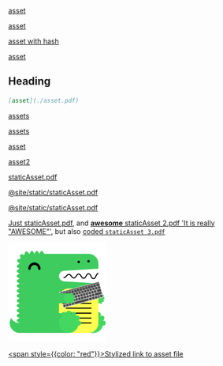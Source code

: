 [asset](https://example.com/asset.pdf)

[](./asset.pdf)

[asset](./asset.pdf)

[asset with hash](./asset.pdf#page=2)

[asset](asset.pdf 'Title')

## Heading

```md
[asset](./asset.pdf)
```

[assets](!file-loader!./asset.pdf)

[assets](/github/!file-loader!/assets.pdf)

[asset](asset.pdf)

[asset2](/asset2.pdf)

[staticAsset.pdf](/staticAsset.pdf)

[@site/static/staticAsset.pdf](@site/static/staticAsset.pdf)

[@site/static/staticAsset.pdf](@site/static/staticAsset.pdf#page=2 'Title')

[Just staticAsset.pdf](/staticAsset.pdf), and [**awesome** staticAsset 2.pdf 'It is really "AWESOME"'](/staticAsset.pdf), but also [coded `staticAsset 3.pdf`](/staticAsset.pdf)

[![Clickable Docusaurus logo](./static/staticAssetImage.png)](/staticAssetImage.png)

[<span style={{color: "red"}}>Stylized link to asset file</span>](./asset.pdf)
